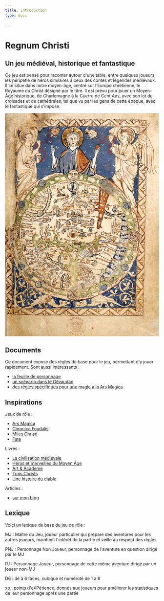 ```yaml
---
title: Introduction
type: docs

---
```

# Regnum Christi

## Un jeu médiéval, historique et fantastique

Ce jeu est pensé pour raconter autour d'une table, entre quelques joueurs, les péripétie de héros similaires à ceux des contes et légendes médiévaux. Il se situe dans notre moyen-âge, centré sur l’Europe chrétienne, le Royaume du Christ désigné par le titre. Il est prévu pour jouer un Moyen-Âge historique, de Charlemagne à la Guerre de Cent Ans, avec son lot de croisades et de cathédrales, tel que vu par les gens de cette époque, avec le fantastique qui s’impose.

![Salter map](mappsalter-l.jpg)

## Documents

Ce document expose des règles de base pour le jeu, permettant d’y jouer rapidement. Sont aussi intéressants :

* [la feuille de personnage](https://docs.google.com/open?id=0B_CckUs46aGSblF2MHJpa2wtWWs)
* [un scénario dans le Gévaudan](https://docs.google.com/document/d/1XOmPMwdPxh93i9Uz1DimVHcO7uSmLE7K1iXmLJl5cDQ/edit)
* [des règles spécifiques pour une magie à la Ars Magica](https://docs.google.com/document/d/1pjVxyvy__cFvFnE9OhD3-8urwcsCebpbVmJ7FZp5kjg/edit)

## Inspirations

Jeux de rôle :

- [Ars Magica](http://www.atlas-games.com/arm5/)
- [Chronica Feudalis](http://chronicafeudalis.com/)
- [Miles Christi](http://www.legrog.org/jeux/miles-christi)
- [Fate](https://fate-srd.fr/wikifate/fatecore/start)

Livres :

- [La civilisation médiévale](http://imrryran.wordpress.com/2011/01/14/la-civilisation-medievale-de-jacques-le-goff/)
- [Héros et merveilles du Moyen Âge](http://imrryran.wordpress.com/2011/01/12/heros-et-merveilles-du-moyen-age-de-jacques-le-goff/)
- [Art &amp; Academe](http://imrryran.wordpress.com/2010/12/30/art-academe/)
- [Trois Christs](http://imrryran.wordpress.com/2011/10/02/trois-christs-de-valerie-mangin-denis-bajram-et-fabrice-neaud/)
- [Une histoire du diable](http://imrryran.wordpress.com/2011/06/21/une-histoire-du-diable-de-robert-muchembled/)

Articles :

- [sur mon blog](http://imrryran.wordpress.com/category/jeu-de-role/regnum-christi/)


## Lexique

Voici un lexique de base du jeu de rôle :

MJ
: Maître du Jeu, joueur particulier qui prépare des aventures pour les autres joueurs, maintient l'intérêt de la partie et veille au respect des règles

PNJ
: Personnage Non Joueur, personnage de l'aventure en question dirigé par le MJ

PJ
: Personnage Joueur, personnage de cette même aventure dirigé par un joueur non-MJ

D6
: dé à 6 faces, cubique et numéroté de 1 à 6

xp
: points d'eXPérience, donnés aux joueurs pour améliorer les statistiques de leur personnage après une partie
